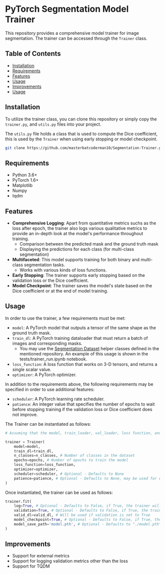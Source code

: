 # PyTorch Segmentation Model Trainer

This repository provides a comprehensive model trainer for image segmentation. The trainer can be accessed through the `Trainer` class.

## Table of Contents

- [Installation](#installation)
- [Requirements](#requirements)
- [Features](#features)
- [Usage](#usage)
- [Improvements](#improvements)
- [Usage](#usage)

## Installation

To utilize the trainer class, you can clone this repository or simply copy the `trainer.py`, and `utils.py` files into your project.

The `utils.py` file holds a class that is used to compute the Dice coefficient, this is used by the `Trainer` when using early stopping or model checkpoint.

```bash
git clone https://github.com/masterbatcoderman10/Segmentation-Trainer.git
```

## Requirements

- Python 3.6+
- PyTorch 1.6+
- Matplotlib
- Numpy
- tqdm


## Features

- **Comprehensive Logging**: Apart from quantitative metrics suchs as the loss after epoch, the trainer also logs various qualitative metrics to provide an in-depth look at the model's performance throughout training.
    - Comparison between the predicted mask and the ground truth mask
    - Displaying the predictions for each class (for multi-class segmentation)
- **Multifaceted**: This model supports training for both binary and multi-class segmentation tasks.
    - Works with various kinds of loss functions.
- **Early Stopping**: The trainer supports early stopping based on the validation loss or the Dice coefficient.
- **Model Checkpoint**: The trainer saves the model's state based on the Dice coefficient or at the end of model training.

## Usage

In order to use the trainer, a few requirements must be met:

- `model`: A PyTorch model that outputs a tensor of the same shape as the ground truth mask.
- `train_dl`: A PyTorch training dataloader that must return a batch of images and corresponding masks.
    - You may use the [Segmentation Dataset](!https://github.com/masterbatcoderman10/Segmentation-Datasets/tree/main) helper classes defined in the mentioned repository. An example of this usage is shown in the tests/trainer_run.ipynb notebook.
- `loss_function`: A loss function that works on 3-D tensors, and returns a single scalar value.
- `optimizer`: A PyTorch optimizer.

In addition to the requirements above, the following requirements may be specified in order to use additional features:

- `scheduler`: A PyTorch learning rate scheduler.
- `patience`: An integer value that specifies the number of epochs to wait before stopping training if the validation loss or Dice coefficient does not improve.

The Trainer can be instantiated as follows:

```python
# Assuming that the model, train_loader, val_loader, loss function, and optimizer have been defined

trainer = Trainer(
    model=model,
    train_dl=train_dl,
    n_classes=n_classes, # Number of classes in the dataset
    epochs=epochs, # Number of epochs to train the model
    loss_function=loss_function,
    optimizer=optimizer,
    scheduler=scheduler, # Optional - Defaults to None
    patience=patience, # Optional - Defaults to None, may be used for early stopping
)
```

Once instantiated, the trainer can be used as follows:

```python
trainer.fit(
    log=True, # Optional - Defaults to False, if True, the trainer will log training process
    validation=True, # Optional - Defaults to False, if True, the trainer will run a validation pass after each epoch, requires a validation dataloader to be passed in.
    valid_dl=valid_dl, # Will be used if validation is set to True
    model_checkpoint=True, # Optional - Defaults to False, if True, the trainer will save the model's state upon improvement in the validation Dice score.
    model_save_path='model.pth', # Optional - Defaults to "./model.pth", if set, the model will be saved to the specified path.
)
```

## Improvements

- Support for external metrics
- Support for logging validation metrics other than the loss
- Support for TQDM